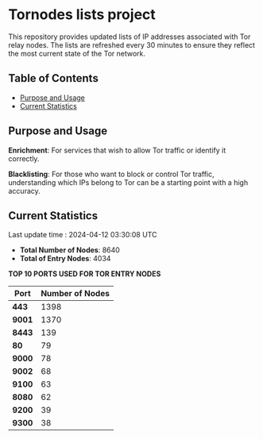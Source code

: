 # Tornodes lists project

This repository provides updated lists of IP addresses associated with Tor relay nodes. The lists are refreshed every 30 minutes to ensure they reflect the most current state of the Tor network.

## Table of Contents

- [Purpose and Usage](#purpose-and-usage)
- [Current Statistics](#current-statistics)


## Purpose and Usage

**Enrichment**: For services that wish to allow Tor traffic or identify it correctly.

**Blacklisting**: For those who want to block or control Tor traffic, understanding which IPs belong to Tor can be a starting point with a high accuracy.

## Current Statistics

Last update time : 2024-04-12 03:30:08 UTC

- **Total Number of Nodes**: 8640
- **Total of Entry Nodes**: 4034

**TOP 10 PORTS USED FOR TOR ENTRY NODES**

| **Port** | **Number of Nodes** |
|------|-----------------|
| **443**   | 1398  |
| **9001**   | 1370  |
| **8443**   | 139  |
| **80**   | 79  |
| **9000**   | 78  |
| **9002**   | 68  |
| **9100**   | 63  |
| **8080**   | 62  |
| **9200**   | 39  |
| **9300**   | 38  |


